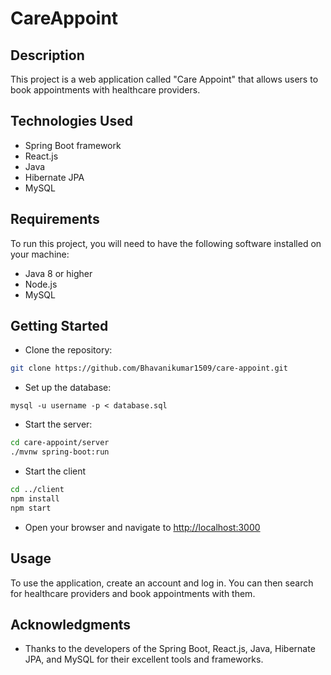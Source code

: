 # CareAppoint
## Description
This project is a web application called "Care Appoint" that allows users to book appointments with healthcare providers.

## Technologies Used
- Spring Boot framework
- React.js
- Java
- Hibernate JPA
- MySQL
## Requirements
To run this project, you will need to have the following software installed on your machine:
- Java 8 or higher
- Node.js
- MySQL
## Getting Started
- Clone the repository:
```bash
git clone https://github.com/Bhavanikumar1509/care-appoint.git
```
- Set up the database:
```mysql
mysql -u username -p < database.sql
```
- Start the server:
```bash
cd care-appoint/server
./mvnw spring-boot:run
```
- Start the client
```bash
cd ../client
npm install
npm start
```
- Open your browser and navigate to [http://localhost:3000](http://localhost:3000)
## Usage
To use the application, create an account and log in. You can then search for healthcare providers and book appointments with them.

## Acknowledgments
- Thanks to the developers of the Spring Boot, React.js, Java, Hibernate JPA, and MySQL for their excellent tools and frameworks.
